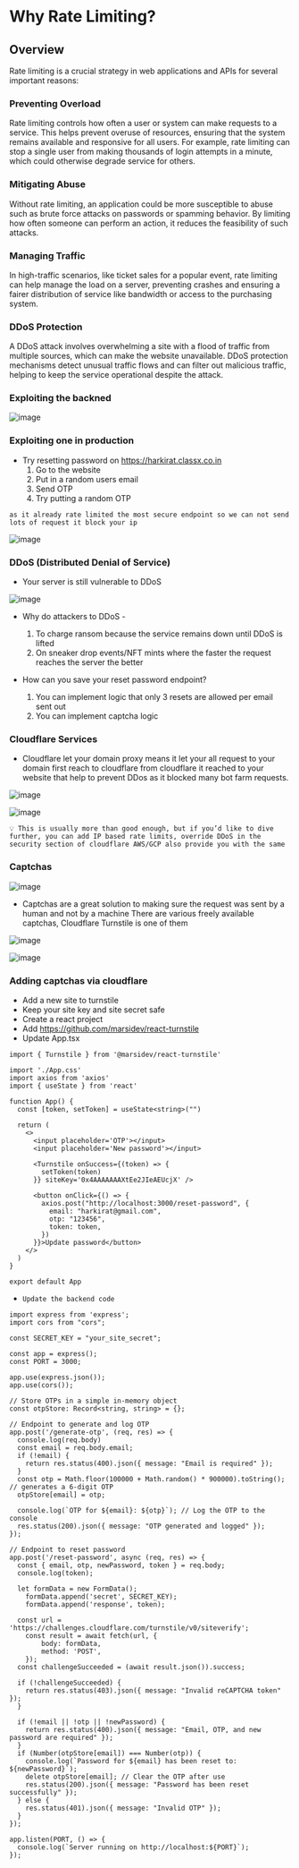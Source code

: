 # Why Rate Limiting?

## Overview

Rate limiting is a crucial strategy in web applications and APIs for several important reasons:

### Preventing Overload

Rate limiting controls how often a user or system can make requests to a service. This helps prevent overuse of resources, ensuring that the system remains available and responsive for all users. For example, rate limiting can stop a single user from making thousands of login attempts in a minute, which could otherwise degrade service for others.

### Mitigating Abuse

Without rate limiting, an application could be more susceptible to abuse such as brute force attacks on passwords or spamming behavior. By limiting how often someone can perform an action, it reduces the feasibility of such attacks.

### Managing Traffic

In high-traffic scenarios, like ticket sales for a popular event, rate limiting can help manage the load on a server, preventing crashes and ensuring a fairer distribution of service like bandwidth or access to the purchasing system.

### DDoS Protection

A DDoS attack involves overwhelming a site with a flood of traffic from multiple sources, which can make the website unavailable. DDoS protection mechanisms detect unusual traffic flows and can filter out malicious traffic, helping to keep the service operational despite the attack.

### Exploiting the backned

![image](./image/1.webp)

### Exploiting one in production

- Try resetting password on https://harkirat.classx.co.in
  1. Go to the website
  2. Put in a random users email
  3. Send OTP
  4. Try putting a random OTP

`as it already rate limited the most secure endpoint so we can not send lots of request it block your ip`

![image](./image/2.webp)

### DDoS (Distributed Denial of Service)

- Your server is still vulnerable to DDoS

![image](./image/3.webp)

- Why do attackers to DDoS -

  1. To charge ransom because the service remains down until DDoS is lifted
  2. On sneaker drop events/NFT mints where the faster the request reaches the server the better

- How can you save your reset password endpoint?

  1. You can implement logic that only 3 resets are allowed per email sent out
  2. You can implement captcha logic

### Cloudflare Services

- Cloudflare let your domain proxy means it let your all request to your domain first reach to cloudflare from cloudflare it reached to your website that help to prevent DDos as it blocked many bot farm requests.

![image](./image/4.webp)

![image](./image/5.webp)

`💡
This is usually more than good enough, but if you’d like to dive further, you can add IP based rate limits, override DDoS in the security section of cloudflare
AWS/GCP also provide you with the same`

### Captchas

![image](./image/6.webp)

- Captchas are a great solution to making sure the request was sent by a human and not by a machine
  There are various freely available captchas, Cloudflare Turnstile is one of them

![image](./image/7.webp)

![image](<./image/Screenshot%20(43).png>)

### Adding captchas via cloudflare

- Add a new site to turnstile
- Keep your site key and site secret safe
- Create a react project
- Add https://github.com/marsidev/react-turnstile
- Update App.tsx

```
import { Turnstile } from '@marsidev/react-turnstile'

import './App.css'
import axios from 'axios'
import { useState } from 'react'

function App() {
  const [token, setToken] = useState<string>("")

  return (
    <>
      <input placeholder='OTP'></input>
      <input placeholder='New password'></input>

      <Turnstile onSuccess={(token) => {
        setToken(token)
      }} siteKey='0x4AAAAAAAXtEe2JIeAEUcjX' />

      <button onClick={() => {
        axios.post("http://localhost:3000/reset-password", {
          email: "harkirat@gmail.com",
          otp: "123456",
          token: token,
        })
      }}>Update password</button>
    </>
  )
}

export default App
```

- `Update the backend code`

```
import express from 'express';
import cors from "cors";

const SECRET_KEY = "your_site_secret";

const app = express();
const PORT = 3000;

app.use(express.json());
app.use(cors());

// Store OTPs in a simple in-memory object
const otpStore: Record<string, string> = {};

// Endpoint to generate and log OTP
app.post('/generate-otp', (req, res) => {
  console.log(req.body)
  const email = req.body.email;
  if (!email) {
    return res.status(400).json({ message: "Email is required" });
  }
  const otp = Math.floor(100000 + Math.random() * 900000).toString(); // generates a 6-digit OTP
  otpStore[email] = otp;

  console.log(`OTP for ${email}: ${otp}`); // Log the OTP to the console
  res.status(200).json({ message: "OTP generated and logged" });
});

// Endpoint to reset password
app.post('/reset-password', async (req, res) => {
  const { email, otp, newPassword, token } = req.body;
  console.log(token);

  let formData = new FormData();
	formData.append('secret', SECRET_KEY);
	formData.append('response', token);

  const url = 'https://challenges.cloudflare.com/turnstile/v0/siteverify';
	const result = await fetch(url, {
		body: formData,
		method: 'POST',
	});
  const challengeSucceeded = (await result.json()).success;

  if (!challengeSucceeded) {
    return res.status(403).json({ message: "Invalid reCAPTCHA token" });
  }

  if (!email || !otp || !newPassword) {
    return res.status(400).json({ message: "Email, OTP, and new password are required" });
  }
  if (Number(otpStore[email]) === Number(otp)) {
    console.log(`Password for ${email} has been reset to: ${newPassword}`);
    delete otpStore[email]; // Clear the OTP after use
    res.status(200).json({ message: "Password has been reset successfully" });
  } else {
    res.status(401).json({ message: "Invalid OTP" });
  }
});

app.listen(PORT, () => {
  console.log(`Server running on http://localhost:${PORT}`);
});
```
